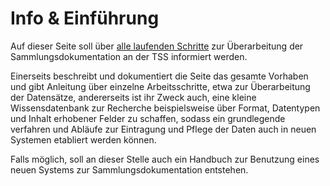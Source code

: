 # Info & Einführung
Auf dieser Seite soll über [alle laufenden Schritte](2_Umgestaltung.md) zur Überarbeitung der Sammlungsdokumentation an der TSS informiert werden.

Einerseits beschreibt und dokumentiert die Seite das gesamte Vorhaben und gibt Anleitung über einzelne Arbeitsschritte, etwa zur Überarbeitung der Datensätze, andererseits ist ihr Zweck auch, eine kleine Wissensdatenbank zur Recherche beispielsweise über Format, Datentypen und Inhalt erhobener Felder zu schaffen, sodass ein grundlegende verfahren und Abläufe zur Eintragung und Pflege der Daten auch in neuen Systemen etabliert werden können.

Falls möglich, soll an dieser Stelle auch ein Handbuch zur Benutzung eines neuen Systems zur Sammlungsdokumentation entstehen.